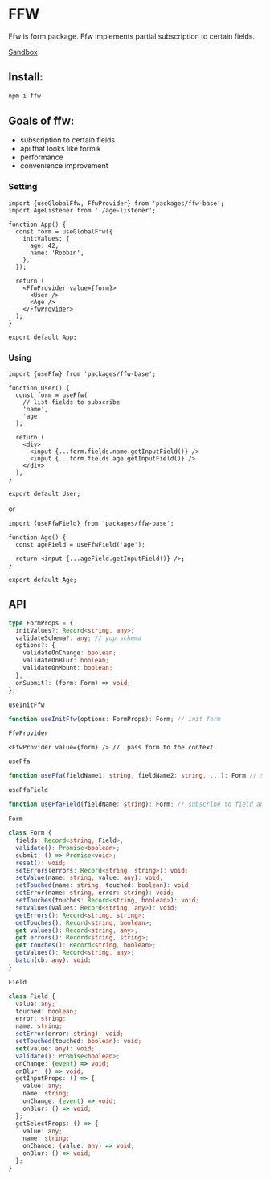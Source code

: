 # FFW

Ffw is form package. Ffw implements partial subscription to certain fields.

[Sandbox](https://codesandbox.io/s/ffw-23v1r?file=/src/app.js)

## Install:

```bash
npm i ffw
```

## Goals of ffw:

- subscription to certain fields
- api that looks like formik
- performance
- convenience improvement

### Setting

```tsx
import {useGlobalFfw, FfwProvider} from 'packages/ffw-base';
import AgeListener from './age-listener';

function App() {
  const form = useGlobalFfw({
    initValues: {
      age: 42,
      name: 'Robbin',
    },
  });

  return (
    <FfwProvider value={form}>
      <User />
      <Age />
    </FfwProvider>
  );
}

export default App;
```

### Using

```tsx
import {useFfw} from 'packages/ffw-base';

function User() {
  const form = useFfw(
    // list fields to subscribe
    'name',
    'age'
  );

  return (
    <div>
      <input {...form.fields.name.getInputField()} />
      <input {...form.fields.age.getInputField()} />
    </div>
  );
}

export default User;
```

or

```tsx
import {useFfwField} from 'packages/ffw-base';

function Age() {
  const ageField = useFfwField('age');

  return <input {...ageField.getInputField()} />;
}

export default Age;
```

## API

```ts
type FormProps = {
  initValues?: Record<string, any>;
  validateSchema?: any; // yup schema
  options?: {
    validateOnChange: boolean;
    validateOnBlur: boolean;
    validateOnMount: boolean;
  };
  onSubmit?: (form: Form) => void;
};
```

`useInitFfw`

```ts
function useInitFfw(options: FormProps): Form; // init form
```

`FfwProvider`

```tsx
<FfwProvider value={form} /> //  pass form to the context
```

`useFfa`

```ts
function useFfa(fieldName1: string, fieldName2: string, ...): Form // subscribe to fields and get form
```

`useFfaField`

```ts
function useFfaField(fieldName: string): Form; // subscribe to field and get form
```

`Form`

```ts
class Form {
  fields: Record<string, Field>;
  validate(): Promise<boolean>;
  submit: () => Promise<void>;
  reset(): void;
  setErrors(errors: Record<string, string>): void;
  setValue(name: string, value: any): void;
  setTouched(name: string, touched: boolean): void;
  setError(name: string, error: string): void;
  setTouches(touches: Record<string, boolean>): void;
  setValues(values: Record<string, any>): void;
  getErrors(): Record<string, string>;
  getTouches(): Record<string, boolean>;
  get values(): Record<string, any>;
  get errors(): Record<string, string>;
  get touches(): Record<string, boolean>;
  getValues(): Record<string, any>;
  batch(cb: any): void;
}
```

`Field`

```ts
class Field {
  value: any;
  touched: boolean;
  error: string;
  name: string;
  setError(error: string): void;
  setTouched(touched: boolean): void;
  set(value: any): void;
  validate(): Promise<boolean>;
  onChange: (event) => void;
  onBlur: () => void;
  getInputProps: () => {
    value: any;
    name: string;
    onChange: (event) => void;
    onBlur: () => void;
  };
  getSelectProps: () => {
    value: any;
    name: string;
    onChange: (value: any) => void;
    onBlur: () => void;
  };
}
```
